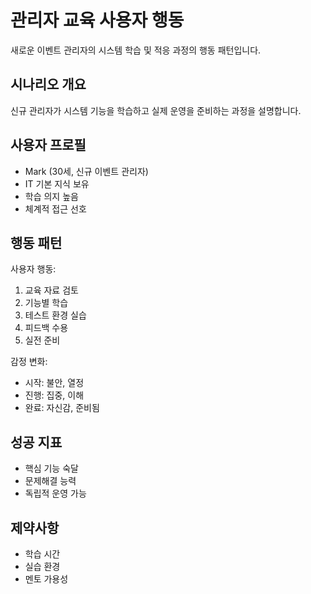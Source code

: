 # 관리자 교육 사용자 행동

새로운 이벤트 관리자의 시스템 학습 및 적응 과정의 행동 패턴입니다.

## 시나리오 개요
신규 관리자가 시스템 기능을 학습하고 실제 운영을 준비하는 과정을 설명합니다.

## 사용자 프로필
- Mark (30세, 신규 이벤트 관리자)
- IT 기본 지식 보유
- 학습 의지 높음
- 체계적 접근 선호

## 행동 패턴

사용자 행동:
1. 교육 자료 검토
2. 기능별 학습
3. 테스트 환경 실습
4. 피드백 수용
5. 실전 준비

감정 변화:
- 시작: 불안, 열정
- 진행: 집중, 이해
- 완료: 자신감, 준비됨

## 성공 지표
- 핵심 기능 숙달
- 문제해결 능력
- 독립적 운영 가능

## 제약사항
- 학습 시간
- 실습 환경
- 멘토 가용성
